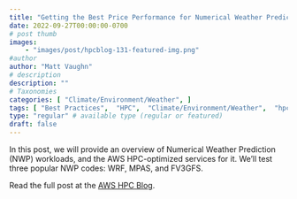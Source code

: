 ```yaml
---
title: "Getting the Best Price Performance for Numerical Weather Prediction Workloads on AWS"
date: 2022-09-27T00:00:00-0700
# post thumb
images:
    - "images/post/hpcblog-131-featured-img.png"
#author
author: "Matt Vaughn"
# description
description: ""
# Taxonomies
categories: [ "Climate/Environment/Weather", ]
tags: [ "Best Practices",  "HPC",  "Climate/Environment/Weather",  "hpcblog", ]
type: "regular" # available type (regular or featured)
draft: false
---
```


In this post, we will provide an overview of Numerical Weather Prediction (NWP) workloads, and the AWS HPC-optimized services for it. We’ll test three popular NWP codes: WRF, MPAS, and FV3GFS.

Read the full post at the [AWS HPC Blog](https://aws.amazon.com/blogs/hpc/best-price-performance-for-nwp-on-aws/).
